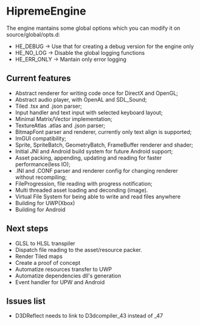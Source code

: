 # HipremeEngine

The engine mantains some global options which you can modify it on source/global/opts.d:
- HE_DEBUG    -> Use that for creating a debug version for the engine only
- HE_NO_LOG   -> Disable the global logging functions
- HE_ERR_ONLY -> Mantain only error logging




## Current features

- Abstract renderer for writing code once for DirectX and OpenGL;
- Abstract audio player, with OpenAL and SDL_Sound;
- Tiled .tsx and .json parser;
- Input handler and text input with selected keyboard layout;
- Minimal Matrix/Vector implementation;
- TextureAtlas .atlas and .json parser;
- BitmapFont parser and renderer, currently only text align is supported;
- ImGUI compatibility;
- Sprite, SpriteBatch, GeometryBatch, FrameBuffer renderer and shader;
- Initial JNI and Android build system for future Android support;
- Asset packing, appending, updating and reading for faster performance(less IO);
- .INI and .CONF parser and renderer config for changing renderer without recompiling;
- FileProgression, file reading with progress notification;
- Multi threaded asset loading and deconding (image).
- Virtual File System for being able to write and read files anywhere
- Building for UWP(Xbox)
- Building for Android

## Next steps

- GLSL to HLSL transpiler
- Dispatch file reading to the asset/resource packer.
- Render Tiled maps
- Create a proof of concept
- Automatize resources transfer to UWP
- Automatize dependencies dll's generation
- Event handler for UPW and Android


## Issues list

- D3DReflect needs to link to D3dcompiler_43 instead of _47